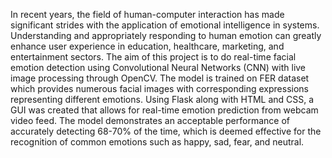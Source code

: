 In recent years, the field of human-computer interaction has made significant strides with the application of emotional intelligence in systems. Understanding and appropriately responding to human emotion can greatly enhance user experience in education, healthcare, marketing, and entertainment sectors. The aim of this project is to do real-time facial emotion detection using Convolutional Neural Networks (CNN) with live image processing through OpenCV. The model is trained on FER dataset which provides numerous facial images with corresponding expressions representing different emotions. Using Flask along with HTML and CSS, a GUI was created that allows for real-time emotion prediction from webcam video feed. The model demonstrates an acceptable performance of accurately detecting 68-70\% of the time, which is deemed effective for the recognition of common emotions such as happy, sad, fear, and neutral.
